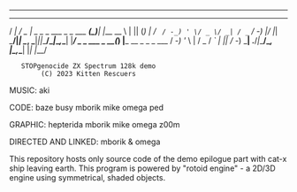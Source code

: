 ________________________________________________________________________________________________
 ___ _____ ___  ___                       _    _
/ __|_   _/ _ \| _ \__ _ ___ _ _  ___  __(_)__| |___
\__ \ | || (_) |  _/ _` / -_) ' \/ _ \/ _| / _` / -_)
|___/ |_| \___/|_| \__, \___|_||_\___/\__|_\__,_\___|
                     |___/
                  _ _
         ___ _ __(_) |___  __ _ _  _ ___
        / -_) '_ \ | / _ \/ _` | || / -_)
        \___| .__/_|_\___/\__, |\_,_\___|
            |_|           |___/
                                                      
       STOPgenocide ZX Spectrum 128k demo
            (C) 2023 Kitten Rescuers 

MUSIC:   aki

CODE:    baze
         busy
         mborik
         mike
         omega
         ped

GRAPHIC: hepterida
         mborik
         mike
         omega
         z00m

DIRECTED AND LINKED:
         mborik & omega

This repository hosts only source code of the demo epilogue part with cat-x ship leaving earth. 
This program is powered by "rotoid engine" - a 2D/3D engine using symmetrical, shaded objects.